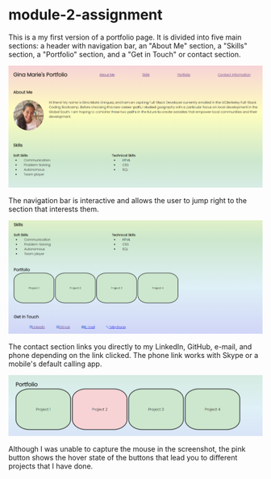 # module-2-assignment

This is a my first version of a portfolio page. It is divided into five main sections: a header with navigation bar, an "About Me" section, a "Skills" section, a "Portfolio" section, and a "Get in Touch" or contact section.

![first_screenshot](./assets/images/portfolio-img-1.png)

The navigation bar is interactive and allows the user to jump right to the section that interests them.

![second_screenshot](./assets/images/portfolio-img-2.png)

The contact section links you directly to my LinkedIn, GitHub, e-mail, and phone depending on the link clicked. The phone link works with Skype or a mobile's default calling app.

![screenshot_buttons](./assets/images/portfolio-img-3.png)

Although I was unable to capture the mouse in the screenshot, the pink button shows the hover state of the buttons that lead you to different projects that I have done.